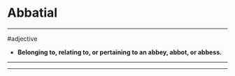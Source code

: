 # Abbatial
---
#adjective
- **Belonging to, relating to, or pertaining to an abbey, abbot, or abbess.**
---
---
